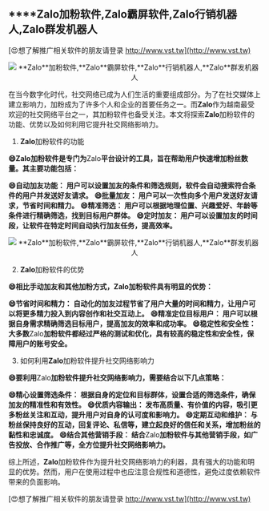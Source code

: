 ## ****Zalo**加粉软件,**Zalo**霸屏软件,**Zalo**行销机器人,**Zalo**群发机器人**

[😍想了解推广相关软件的朋友请登录 http://www.vst.tw](http://www.vst.tw)

 <center><img src="https://vst.tw/MP4/tuiguang/png/8.png" alt="**Zalo**加粉软件,**Zalo**霸屏软件,**Zalo**行销机器人,**Zalo**群发机器人"></center>

在当今数字化时代，社交网络已成为人们生活的重要组成部分。为了在社交媒体上建立影响力，加粉成为了许多个人和企业的首要任务之一。而**Zalo**作为越南最受欢迎的社交网络平台之一，其加粉软件也备受关注。本文将探索**Zalo**加粉软件的功能、优势以及如何利用它提升社交网络影响力。

1. **Zalo**加粉软件的功能

**😄**Zalo**加粉软件是专门为**Zalo**平台设计的工具，旨在帮助用户快速增加粉丝数量。其主要功能包括：**

**😄自动加友功能： 用户可以设置加友的条件和筛选规则，软件会自动搜索符合条件的用户并发送好友请求。**
**😄批量加友： 用户可以一次性向多个用户发送好友请求，节省时间和精力。**
**😄精准筛选： 用户可以根据地理位置、兴趣爱好、年龄等条件进行精确筛选，找到目标用户群体。**
**😄定时加友： 用户可以设置加友的时间段，让软件在特定时间自动执行加友任务，提高效率。**

 <center><img src="https://vst.tw/MP4/tuiguang/png/1.png" alt="**Zalo**加粉软件,**Zalo**霸屏软件,**Zalo**行销机器人,**Zalo**群发机器人"></center>

2. **Zalo**加粉软件的优势

**😄相比手动加友和其他加粉方式，**Zalo**加粉软件具有明显的优势：**

**😄节省时间和精力： 自动化的加友过程节省了用户大量的时间和精力，让用户可以将更多精力投入到内容创作和社交互动上。**
**😄精准定位目标用户： 用户可以根据自身需求精确筛选目标用户，提高加友的效率和成功率。**
**😄稳定性和安全性： 大多数**Zalo**加粉软件都经过严格的测试和优化，具有较高的稳定性和安全性，保障用户的账号安全。**

3. 如何利用**Zalo**加粉软件提升社交网络影响力

**😄要利用**Zalo**加粉软件提升社交网络影响力，需要结合以下几点策略：**

**😄精心设置筛选条件： 根据自身的定位和目标群体，设置合适的筛选条件，确保加友的精准性和有效性。**
**😄优质内容输出： 发布高质量、有价值的内容，吸引更多粉丝关注和互动，提升用户对自身的认可度和影响力。**
**😄定期互动和维护： 与粉丝保持良好的互动，回复评论、私信等，建立起良好的信任和关系，增加粉丝的黏性和忠诚度。**
**😄结合其他营销手段： 结合**Zalo**加粉软件与其他营销手段，如广告投放、合作推广等，全方位提升社交网络影响力。**

综上所述，**Zalo**加粉软件作为提升社交网络影响力的利器，具有强大的功能和明显的优势。然而，用户在使用过程中也应注意合规性和道德性，避免过度依赖软件带来的负面影响。

[😍想了解推广相关软件的朋友请登录 http://www.vst.tw](http://www.vst.tw)



